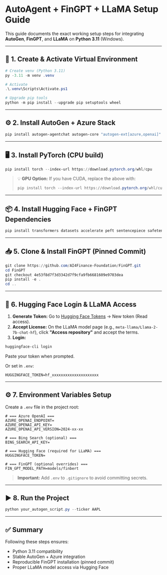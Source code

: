# AutoAgent + FinGPT + LLaMA Setup Guide

This guide documents the exact working setup steps for integrating **AutoGen**, **FinGPT**, and **LLaMA** on **Python 3.11** (Windows).

---

## 🚀 1. Create & Activate Virtual Environment

```powershell
# Create venv (Python 3.11)
py -3.11 -m venv .venv

# Activate
.\.venv\Scripts\Activate.ps1

# Upgrade pip tools
python -m pip install --upgrade pip setuptools wheel
```

---

## ⚙️ 2. Install AutoGen + Azure Stack

```powershell
pip install autogen-agentchat autogen-core "autogen-ext[azure,openai]" asyncio python-dotenv openai tiktoken "aiohttp>=3.8.0" yfinance
```

---

## 🖥️ 3. Install PyTorch (CPU build)

```powershell
pip install torch --index-url https://download.pytorch.org/whl/cpu
```

> 💡 **GPU Option:** If you have CUDA, replace the above with:
> ```powershell
> pip install torch --index-url https://download.pytorch.org/whl/cu121
> ```

---

## 📦 4. Install Hugging Face + FinGPT Dependencies

```powershell
pip install transformers datasets accelerate peft sentencepiece safetensors scikit-learn tqdm huggingface-hub
```

---

## 📥 5. Clone & Install FinGPT (Pinned Commit)

```powershell
git clone https://github.com/AI4Finance-Foundation/FinGPT.git
cd FinGPT
git checkout 4e53f8d7f3d3342d7f9cfa9fb6681609e9703dea
pip install -e .
cd ..
```

---

## 🔑 6. Hugging Face Login & LLaMA Access

1. **Generate Token:** Go to [Hugging Face Tokens](https://huggingface.co/settings/tokens) → New token (Read access).  
2. **Accept License:** On the LLaMA model page (e.g., `meta-llama/Llama-2-7b-chat-hf`), click **"Access repository"** and accept the terms.  
3. **Login:**  
```powershell
huggingface-cli login
```
Paste your token when prompted.

Or set in `.env`:
```
HUGGINGFACE_TOKEN=hf_xxxxxxxxxxxxxxxxxxxxx
```

---

## ⚙️ 7. Environment Variables Setup

Create a `.env` file in the project root:

```env
# === Azure OpenAI ===
AZURE_OPENAI_ENDPOINT=
AZURE_OPENAI_API_KEY=
AZURE_OPENAI_API_VERSION=2024-xx-xx

# === Bing Search (optional) ===
BING_SEARCH_API_KEY=

# === Hugging Face (required for LLaMA) ===
HUGGINGFACE_TOKEN=

# === FinGPT (optional overrides) ===
FIN_GPT_MODEL_PATH=models/finbert
```

> **Important:** Add `.env` to `.gitignore` to avoid committing secrets.

---

## ▶️ 8. Run the Project

```powershell
python your_autogen_script.py --ticker AAPL
```

---

## ✅ Summary

Following these steps ensures:
- Python 3.11 compatibility
- Stable AutoGen + Azure integration
- Reproducible FinGPT installation (pinned commit)
- Proper LLaMA model access via Hugging Face
